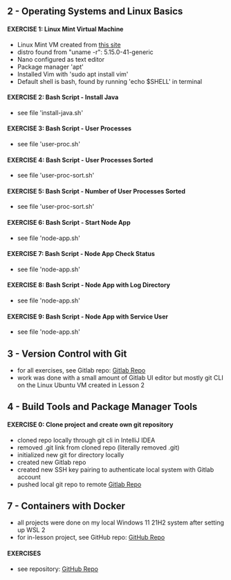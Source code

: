 ## 2 - Operating Systems and Linux Basics
#### EXERCISE 1: Linux Mint Virtual Machine
- Linux Mint VM created from [this site](https://www.linuxmint.com/edition.php?id=300)
- distro found from "uname -r": 5.15.0-41-generic
- Nano configured as text editor
- Package manager 'apt'
- Installed Vim with 'sudo apt install vim'
- Default shell is bash, found by running 'echo $SHELL' in terminal

#### EXERCISE 2: Bash Script - Install Java
- see file 'install-java.sh'

#### EXERCISE 3: Bash Script - User Processes
- see file 'user-proc.sh'

#### EXERCISE 4: Bash Script - User Processes Sorted
- see file 'user-proc-sort.sh'

#### EXERCISE 5: Bash Script - Number of User Processes Sorted
- see file 'user-proc-sort.sh'

#### EXERCISE 6: Bash Script - Start Node App
- see file 'node-app.sh'

#### EXERCISE 7: Bash Script - Node App Check Status
- see file 'node-app.sh'

#### EXERCISE 8: Bash Script - Node App with Log Directory
- see file 'node-app.sh'

#### EXERCISE 9: Bash Script - Node App with Service User
- see file 'node-app.sh'

## 3 - Version Control with Git
- for all exercises, see Gitlab repo:
[Gitlab Repo](https://gitlab.com/opschasingdev_root/exercise-git)
- work was done with a small amount of Gitlab UI editor but mostly git CLI on the Linux Ubuntu VM created in Lesson 2

## 4 - Build Tools and Package Manager Tools
#### EXERCISE 0: Clone project and create own git repository
- cloned repo locally through git cli in IntelliJ IDEA
- removed .git link from cloned repo (literally removed .git)
- initialized new git for directory locally
- created new Gitlab repo
- created new SSH key pairing to authenticate local system with Gitlab account
- pushed local git repo to remote
[Gitlab Repo](https://gitlab.com/opschasingdev_root/java-gradle-app)

## 7 - Containers with Docker
- all projects were done on my local Windows 11 21H2 system after setting up WSL 2
- for in-lesson project, see GitHub repo:
[GitHub Repo](https://github.com/OpsChasingDev/DOB_Developing-with-Docker)
#### EXERCISES ####
- see repository:
[GitHub Repo](https://github.com/OpsChasingDev/DOB_Docker-Exercises)